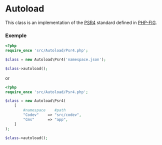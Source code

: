 # Autoload

This class is an implementation of the [PSR4](https://www.php-fig.org/psr/psr-4/) standard defined in [PHP-FIG](https://www.php-fig.org/).


### Exemple
```php
<?php
require_once 'src/Autoload/Psr4.php';

$class = new Autoload\Psr4('namespace.json');

$class->autoload();
```

or

```php
<?php
require_once 'src/Autoload/Psr4.php';

$class = new Autoload\Psr4(
    [
        #namespace    #path
        "Codev"    => "src/codev",
        "Cms"      => "app",
    ]
);

$class->autoload();
```
